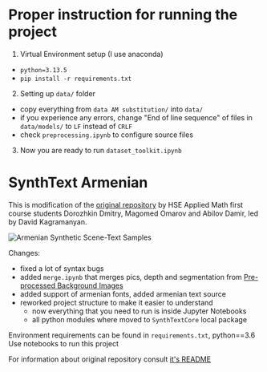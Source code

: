 # Proper instruction for running the project
1. Virtual Environment setup (I use anaconda)
  - `python=3.13.5`
  - `pip install -r requirements.txt`
2. Setting up `data/` folder
  - copy everything from `data AM substitution/` into `data/`
  - if you experience any errors, change "End of line sequence" of files in `data/models/` to `LF` instead of `CRLF`
  - check `preprocessing.ipynb` to configure source files
3. Now you are ready to run `dataset_toolkit.ipynb`


# SynthText Armenian

This is modification of the [original repository](https://github.com/ankush-me/SynthText)
by HSE Applied Math first course students Dorozhkin Dmitry, Magomed Omarov and Abilov Damir, led by David Kagramanyan.

![Armenian Synthetic Scene-Text Samples](<sample images/samples1.png> "Synthetic Samples")

Changes:

- fixed a lot of syntax bugs
- added `merge.ipynb` that merges pics, depth and segmentation from 
[Pre-processed Background Images](https://academictorrents.com/details/2dba9518166cbd141534cbf381aa3e99a087e83c)
- added support of armenian fonts, added armenian text source
- reworked project structure to make it easier to understand
  - now everything that you need to run is inside Jupyter Notebooks
  - all python modules where moved to `SynthTextCore` local package 

Environment requirements can be found in `requirements.txt`, python==3.6
Use notebooks to run this project

For information about original repository consult [it's README](https://github.com/ankush-me/SynthText)
